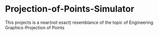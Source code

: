 # Projection-of-Points-Simulator
This projects is a near(not exact) resemblance of the topic of Engineering Graphics-Projection of Points
